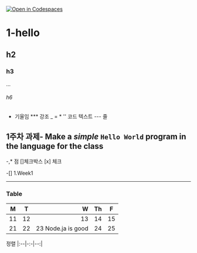 [![Open in Codespaces](https://classroom.github.com/assets/launch-codespace-7f7980b617ed060a017424585567c406b6ee15c891e84e1186181d67ecf80aa0.svg)](https://classroom.github.com/open-in-codespaces?assignment_repo_id=14282420)
# 1-hello

## h2

### h3
...
###### h6
* 기울임
*** 강조
_ = *
'' 코드 텍스트
--- 줄

**1주차 과제**- Make a _simple_ `Hello World` program in the language for the class
---

-,* 점
[]체크박스
[x] 체크

-[] 1.Week1

---

### Table

| M | T | W | Th | F
|---|---|--:|---|---
| 11 | 12 | 13 | 14 | 15 |
| 21 | 22 | 23 Node.ja is good | 24 | 25 |

정렬
|:--|-:-|--:|